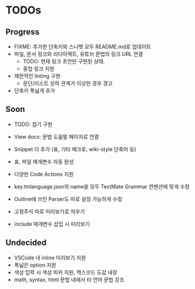 # TODOs

## Progress

- FIXME: 추가한 단축키와 스니펫 모두 README.md로 업데이트
- 파일, 문서 링크와 리다이렉트, 유튜브 문법의 링크 URL 연결
  - TODO: 현재 링크 초안만 구현된 상태.
  - 중첩 링크 지원
- 제한적인 linting 구현
  - 문단/리스트 상하 관계가 이상한 경우 경고
- 단축키 폭넓게 추가

## Soon

- TODO: 접기 구현
- View docs: 문법 도움말 페이지로 연결
- Snippet 더 추가 (표, 기타 매크로, wiki-style 단축어 등)
- 표, 파일 매개변수 자동 완성
- 다양한 Code Actions 지원
- key.tmlanguage.json의 name을 모두 TextMate Grammar 컨벤션에 맞게 수정

- Outline에 쓰인 Parser도 따로 설정 가능하게 수정
- 고정주석 따로 미리보기로 띄우기
- include 매개변수 삽입 시 미리보기

## Undecided

- VSCode 내 inline 미리보기 지원
- 폭넓은 option 지원
- 색상 입력 시 색상 피커 지원, 헥스코드 도감 내장
- math, syntax, html 문법 내에서 타 언어 문법 강조
